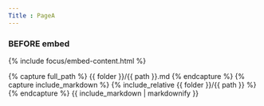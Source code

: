 ```yaml
---
Title : PageA
---
```


### BEFORE embed

{% include focus/embed-content.html %}

{% capture full_path %}
    {{ folder }}/{{ path }}.md
{% endcapture %}
{% capture include_markdown %}
    {% include_relative {{ folder }}/{{ path }} %}
{% endcapture %}
{{ include_markdown | markdownify }}
